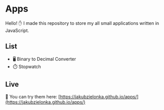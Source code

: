# Apps

Hello! ✋ I made this repository to store my all small applications written in JavaScript.

## List

- 🖥️ Binary to Decimal Converter
- ⏱️ Stopwatch

## Live

🎥 You can try them here: [https://jakubzielonka.github.io/apps/](https://jakubzielonka.github.io/apps/)
